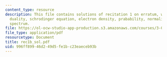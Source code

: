 ```yaml
---
content_type: resource
description: This file contains solutions of recitation 1 on erratum, wave-particle
  duality, schrodinger equation, electron density, prabability, normalization and
  spectrum.
file: https://ol-ocw-studio-app-production.s3.amazonaws.com/courses/3-012-fundamentals-of-materials-science-fall-2005/996ff89946d249d5fe1bc23eaeceb93b_rec1b_sol.pdf
file_type: application/pdf
resourcetype: Document
title: rec1b_sol.pdf
uid: 996ff899-46d2-49d5-fe1b-c23eaeceb93b
---
```

